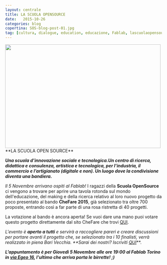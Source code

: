 ```yaml
---
layout: centrale
title: LA SCUOLA OPENSOURCE
date:   2015-10-26
categories: blog
copertina: SOS-blog-post-01.jpg
tag: [cultura, dialogue, education, educazione, Fablab, lascuolaopensource, learning, SCUOLA]
---
```

<img src="/img/blog/SOS-blog-post-01.jpg" width="500" height="333">
**LA SCUOLA OPEN SOURCE**

**_Una scuola d’innovazione sociale e tecnologica.Un centro di ricerca, didattica e consulenza, artistica e tecnologica, per l’industria, il commercio e l’artigianato (digitale e non). Un luogo dove la condivisione diventa una bandiera._**    

_Il 5 Novembre arrivano ospiti al Fablab!_
I ragazzi della **Scuola OpenSource** ci vengono a trovare per aprire una tavola rotonda sul mondo dell'educazione, del making e della ricerca relativo al loro nuovo progetto da poco presentato al bando **CheFare 2015**, già selezionato tra oltre 700 proposte, entrando così a far parte di una rosa ristretta di 40 progetti.

La votazione al bando è ancora aperta! Se vuoi dare una mano puoi votare questo progetto direttamente dal sito CheFare che trovi [QUI](https://bando.che-fare.com/progetti-approvati/la-scuola-open-source/).

_L'evento è **aperto a tutti** e servirà a raccogliere pareri e creare discussioni per portare avanti il progetto che, se selezionato tra i 10 finalisti, verrà realizzato in piena Bari Vecchia.
**Sarai dei nostri? Iscriviti [QUI](https://www.facebook.com/events/1141851465843468/)_**.

**_L'appuntamento è per Giovedì 5 Novembre alle ore 19:00 al Fablab Torino in [via Egeo 16](https://www.google.it/maps/place/Fablab+Torino/@45.050074,7.666048,17z/data=!3m1!4b1!4m2!3m1!1s0x47886d37a1631b55:0xc31e44e0526c155a),
l'ultimo che arriva porta le birrette! ;)_**
